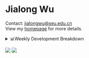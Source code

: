 #  Jialong Wu

Contact: jialongwu@seu.edu.cn<br>
View my [homepage](https://callanwu.github.io/) for more details.

<details><summary>📊Weekly Development Breakdown</summary>

<!--START_SECTION:waka-->

```txt
From: 07 September 2024 - To: 14 September 2024

Total Time: 15 hrs 32 mins

Python       9 hrs 50 mins   ████████████████░░░░░░░░░   63.39 %
Bash         3 hrs 13 mins   █████▒░░░░░░░░░░░░░░░░░░░   20.75 %
Other        1 hr 8 mins     ██░░░░░░░░░░░░░░░░░░░░░░░   07.37 %
JSON         36 mins         █░░░░░░░░░░░░░░░░░░░░░░░░   03.95 %
Text         19 mins         ▓░░░░░░░░░░░░░░░░░░░░░░░░   02.09 %
```

<!--END_SECTION:waka-->

[![wakatime](https://wakatime.com/badge/user/c6720b29-9431-4a60-bc9d-e1fb2b6bd65f.svg)](https://wakatime.com/@c6720b29-9431-4a60-bc9d-e1fb2b6bd65f)
</details>

[![](https://img.shields.io/badge/Google%20Scholar-4385FE.svg?&color=d6d6d6&style=flat-square&logo=google-scholar)](https://scholar.google.com/citations?user=6eg2m4YAAAAJ)
![](https://komarev.com/ghpvc/?username=callanwu)
